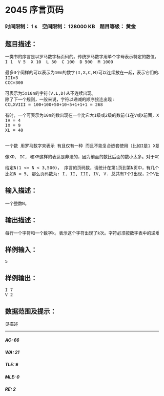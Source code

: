 # 2045 序言页码   
### 时间限制： 1 s&nbsp;&nbsp;&nbsp;&nbsp;空间限制： 128000 KB&nbsp;&nbsp;&nbsp;&nbsp;题目等级： 黄金  
## 题目描述：  

<pre>
一类书的序言是以罗马数字标页码的。传统罗马数字用单个字母表示特定的数值，以下是标准数字表:
I 1  V 5  X 10  L 50  C 100  D 500  M 1000 

最多3个同样的可以表示为10n的数字(I,X,C,M)可以连续放在一起，表示它们的和:
III=3
CCC=300

可表示为5x10n的字符(V,L,D)从不连续出现。
除了下一个规则，一般来说，字符以递减的顺序接连出现:
CCLXVIII = 100+100+50+10+5+1+1+1 = 268

有时，一个可表示为10n的数出现在一个比它大1级或2级的数前(I在V或X前面，X在L或C前面，等等)。在这种情况下，数值等于后面的那个数减去前面的那个数:
IV = 4
IX = 9
XL = 40

  
一个数 用罗马数字来表示 有且仅有一种 而且不能复合嵌套使用（比如I是1 X是10 有人可能要说 IXL就能表示50-10-1 但是IXL绝对不能用来表达39 ） （那么39用什么来表示呢 XXXIX是唯一 而且正确的选择- -）
  
像XD, IC, 和XM这样的表达是非法的，因为前面的数比后面的数小太多。对于XD(490的错误表达)，可以写成 CDXC; 对于IC(99的错误表达)，可以写成XCIX; 对于XM(990的错误表达)，可以写成CMXC。 90 写成 XC 而不是 LXL, 因为 L 后面的 X 意味着后继标记是 X 或者更小 (不管怎样，可能吧)（等同于阿拉伯数字 每位 数字分别表示）。
  
给定N(1 <= N < 3,500)， 序言的页码数，请统计在第1页到第N页中，有几个I出现，几个V出现，等等 (从小到大的顺序)。不要输出没有出现过的字符。
比如N = 5, 那么页码数为: I, II, III, IV, V. 总共有7个I出现，2个V出现。
</pre>
  
  
## 输入描述：  

<pre>
一个整数N。
</pre>
  
  
## 输出描述：  

<pre>
每行一个字符和一个数字k，表示这个字符出现了k次。字符必须按数字表中的递增顺序输出。
</pre>
  
  
## 样例输入：  

<pre>
5
</pre>
  
  
## 样例输出：  

<pre>
I 7
V 2
</pre>
  
  
## 数据范围及提示：  

<pre>
见描述
</pre>
  
  
***  

##### AC: 66  
##### WA: 21  
##### TLE: 9  
##### MLE: 0  
##### RE: 2  
